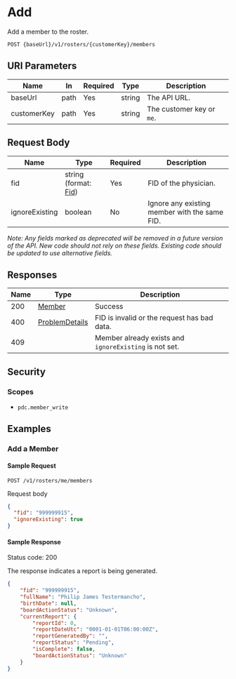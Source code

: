# Add

Add a member to the roster.

```HTTP
POST {baseUrl}/v1/rosters/{customerKey}/members
```

## URI Parameters

| Name | In | Required | Type | Description |
| - | - | - | - | - |
| baseUrl | path | Yes | string | The API URL. |
| customerKey | path | Yes | string | The customer key or `me`. |

## Request Body

| Name | Type | Required | Description |
| - | - | - | - |
| fid | string (format: [Fid](../definitions/fid.md)) | Yes | FID of the physician. |
| ignoreExisting | boolean | No | Ignore any existing member with the same FID. |

*Note: Any fields marked as deprecated will be removed in a future version of the API. New code should not rely on these fields. Existing code should be updated to use alternative fields.*

## Responses

| Name | Type | Description |
| - | - | - |
| 200 | [Member](../definitions/member.md) | Success |
| 400 | [ProblemDetails](../definitions/problem-details.md) | FID is invalid or the request has bad data. |
| 409 | | Member already exists and `ignoreExisting` is not set. |

## Security

### Scopes

- `pdc.member_write`

## Examples

### Add a Member

#### Sample Request

```HTTP
POST /v1/rosters/me/members
```

Request body

```json
{
  "fid": "999999915",
  "ignoreExisting": true
}
```

#### Sample Response

Status code: 200

The response indicates a report is being generated.

```json
{
    "fid": "999999915",
    "fullName": "Philip James Testermancho",
    "birthDate": null,
    "boardActionStatus": "Unknown",
    "currentReport": {
        "reportId": 0,
        "reportDateUtc": "0001-01-01T06:00:00Z",
        "reportGeneratedBy": "",
        "reportStatus": "Pending",
        "isComplete": false,
        "boardActionStatus": "Unknown"
    }
}
```

